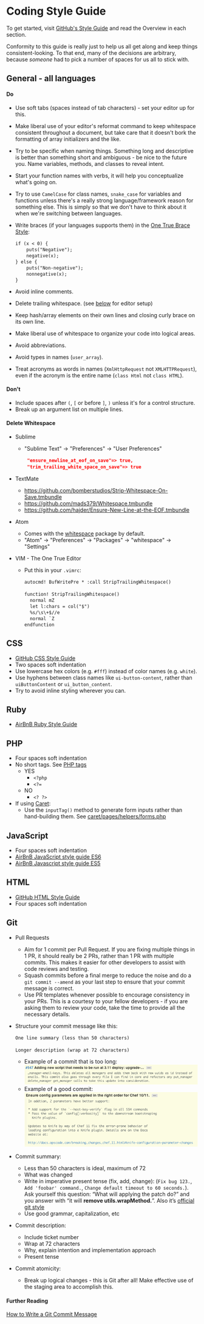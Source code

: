 Coding Style Guide
================================================================================

To get started, visit [GitHub's Style Guide](https://github.com/styleguide/) and read the Overview in each section.

Conformity to this guide is really just to help us all get along and keep things consistent-looking. To that end, many of the decisions are arbitrary, because *someone* had to pick a number of spaces for us all to stick with.

General - all languages
--------------------------------------------------------------------------------
#### Do
* Use soft tabs (spaces instead of tab characters) - set your editor up for this.
* Make liberal use of your editor's reformat command to keep
    whitespace consistent throughout a document, but take care that it doesn't bork
    the formatting of array initializers and the like.
* Try to be specific when naming things. Something long and descriptive is better than something short and ambiguous - be nice to the future you. Name variables, methods, and classes to reveal intent.
* Start your function names with verbs, it will help you conceptualize what's going on.
* Try to use `CamelCase` for class names, `snake_case` for variables and functions unless there's a really strong language/framework reason for something else. This is simply so that we don't have to think about it when we're switching between languages.
* Write braces (if your languages supports them) in the [One True Brace Style](https://en.wikipedia.org/wiki/Indentation_style#Variant:_1TBS_(OTBS)):

    ```
    if (x < 0) {
        puts("Negative");
        negative(x);
    } else {
        puts("Non-negative");
        nonnegative(x);
    }
    ```
* Avoid inline comments.
* Delete trailing whitespace. (see [below](https://github.com/rednovalabs/guides/tree/master/code_style#delete-whitespace) for editor setup)
* Keep hash/array elements on their own lines and closing curly brace on its own line.
* Make liberal use of whitespace to organize your code into logical areas.
* Avoid abbreviations.
* Avoid types in names (`user_array`).
* Treat acronyms as words in names (`XmlHttpRequest` not `XMLHTTPRequest`), even if the acronym is the entire name (`class Html` not `class HTML`).

#### Don't
* Include spaces after `(`, `[` or before `]`, `)` unless it's for a control structure.
* Break up an argument list on multiple lines.

#### Delete Whitespace
* Sublime
  * "Sublime Text" -> "Preferences" -> "User Preferences"

    ```json
     "ensure_newline_at_eof_on_save"=> true,
     "trim_trailing_white_space_on_save"=> true
     ```

* TextMate
  * https://github.com/bomberstudios/Strip-Whitespace-On-Save.tmbundle
  * https://github.com/mads379/Whitespace.tmbundle
  * https://github.com/hajder/Ensure-New-Line-at-the-EOF.tmbundle

* Atom
  * Comes with the [whitespace](https://atom.io/packages/whitespace) package by default.
  * "Atom" -> "Preferences" -> "Packages" -> "whitespace" -> "Settings"

* VIM - The One True Editor
  * Put this in your `.vimrc`:
    ```
    autocmd! BufWritePre * :call StripTrailingWhitespace()

    function! StripTrailingWhitespace()
      normal mZ
      let l:chars = col("$")
      %s/\s\+$//e
      normal `Z
    endfunction
    ```

CSS
--------------------------------------------------------------------------------
* [GitHub CSS Style Guide](https://primer.style/css/principles/scss)
* Two spaces soft indentation
* Use lowercase hex colors (e.g. `#fff`) instead of color names (e.g. `white`).
* Use hyphens between class names like `ui-button-content`, rather than `uiButtonContent` or `ui_button_content`.
* Try to avoid inline styling wherever you can.

Ruby
--------------------------------------------------------------------------------
* [AirBnB Ruby Style Guide](https://github.com/airbnb/ruby)

PHP
--------------------------------------------------------------------------------
* Four spaces soft indentation
* No short tags. See [PHP tags](http://php.net/manual/en/language.basic-syntax.phptags.php)
    * YES
        * `<?php `
        * `<?= `
    * NO
        * `<? ?>`
* If using [Caret](https://github.com/rednovalabs/caret):
    * Use the `inputTag()` method to generate form inputs rather than hand-building
        them. See [caret/pages/helpers/forms.php](https://github.com/rednovalabs/caret/blob/master/pages/helpers/forms.php)

JavaScript
--------------------------------------------------------------------------------
* Four spaces soft indentation
* [AirBnB JavaScript style guide ES6](https://github.com/airbnb/javascript)
* [AirBnB Javascript style guide ES5](https://github.com/airbnb/javascript/tree/es5-deprecated/es5)

HTML
--------------------------------------------------------------------------------
* [GitHub HTML Style Guide](https://primer.style/css/principles/html)
* Four spaces soft indentation

Git
--------------------------------------------------------------------------------
* Pull Requests
    * Aim for 1 commit per Pull Request.  If you are fixing multiple things in 1 PR, it should really be 2 PRs, rather than 1 PR with multiple commits. This makes it easier for other developers to assist with code reviews and testing.
    * Squash commits before a final merge to reduce the noise and do a `git commit --amend` as your last step to ensure that your commit message is correct.
    * Use PR templates whenever possible to encourage consistency in your PRs. This is a courtesy to your fellow developers - if you are asking them to review your code, take the time to provide all the necessary details.
* Structure your commit message like this:

    ```
    One line summary (less than 50 characters)

    Longer description (wrap at 72 characters)
    ```
    * Example of a commit that is too long:
        ![poor commit](poor-commit-example.png)
    * Example of a good commit:
        ![poor commit](good-commit-example.png)
* Commit summary:
    * Less than 50 characters is ideal, maximum of 72
    * What was changed
    * Write in imperative present tense (fix, add, change): (`Fix bug 123.`, `Add 'foobar' command.`, `Change default timeout to 60 seconds.`).
      Ask yourself this question: “What will applying the patch do?”
      and you answer with “it will **remove utils.wrapMethod.**”.
      Also it’s
      [official git style](http://repo.or.cz/w/git.git?a=blob;f=Documentation/SubmittingPatches;hb=HEAD)
    * Use good grammar, capitalization, etc
* Commit description:
    * Include ticket number
    * Wrap at 72 characters
    * Why, explain intention and implementation approach
    * Present tense
* Commit atomicity:
    * Break up logical changes - this is Git after all! Make effective use of
        the staging area to accomplish this.

#### Further Reading
[How to Write a Git Commit Message](https://chris.beams.io/posts/git-commit/)
